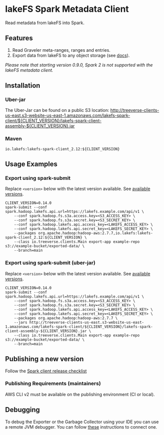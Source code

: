 # lakeFS Spark Metadata Client

Read metadata from lakeFS into Spark.

## Features

1. Read Graveler meta-ranges, ranges and entries.
1. Export data from lakeFS to any object storage (see [docs](https://docs.lakefs.io/reference/export.html)).

_Please note that starting version 0.9.0, Spark 2 is not supported with the lakeFS metadata client._

## Installation

### Uber-jar
The Uber-Jar can be found on a public S3 location:
http://treeverse-clients-us-east.s3-website-us-east-1.amazonaws.com/lakefs-spark-client/${CLIENT_VERSION}/lakefs-spark-client-assembly-${CLIENT_VERSION}.jar

### Maven
```
io.lakefs:lakefs-spark-client_2.12:${CLIENT_VERSION}
```

## Usage Examples
### Export using spark-submit

Replace `<version>` below with the latest version available. See [available versions](https://mvnrepository.com/artifact/io.lakefs/lakefs-spark-client_2.12).

```
CLIENT_VERSION=0.14.0
spark-submit --conf spark.hadoop.lakefs.api.url=https://lakefs.example.com/api/v1 \
    --conf spark.hadoop.fs.s3a.access.key=<S3_ACCESS_KEY> \
    --conf spark.hadoop.fs.s3a.secret.key=<S3_SECRET_KEY> \
    --conf spark.hadoop.lakefs.api.access_key=<LAKEFS_ACCESS_KEY> \
    --conf spark.hadoop.lakefs.api.secret_key=<LAKEFS_SECRET_KEY> \
    --packages org.apache.hadoop:hadoop-aws:2.7.7,io.lakefs:lakefs-spark-client_2.12:${CLIENT_VERSION} \
    --class io.treeverse.clients.Main export-app example-repo s3://example-bucket/exported-data/ \
    --branch=main
```

### Export using spark-submit (uber-jar)

Replace `<version>` below with the latest version available. See [available versions](https://mvnrepository.com/artifact/io.lakefs/lakefs-spark-client_2.12).

```
CLIENT_VERSION=0.14.0
spark-submit --conf spark.hadoop.lakefs.api.url=https://lakefs.example.com/api/v1 \
    --conf spark.hadoop.fs.s3a.access.key=<S3_ACCESS_KEY> \
	--conf spark.hadoop.fs.s3a.secret.key=<S3_SECRET_KEY> \
	--conf spark.hadoop.lakefs.api.access_key=<LAKEFS_ACCESS_KEY> \
	--conf spark.hadoop.lakefs.api.secret_key=<LAKEFS_SECRET_KEY> \
	--packages org.apache.hadoop:hadoop-aws:2.7.7 \
	--jars http://treeverse-clients-us-east.s3-website-us-east-1.amazonaws.com/lakefs-spark-client/${CLIENT_VERSION}/lakefs-spark-client-assembly-${CLIENT_VERSION}.jar \
	--class io.treeverse.clients.Main export-app example-repo s3://example-bucket/exported-data/ \
	--branch=main
```

## Publishing a new version

Follow the [Spark client release checklist](https://github.com/treeverse/dev/blob/main/pages/lakefs-clients-release.md#spark-metadata-client)

### Publishing Requirements (maintainers)

AWS CLI v2 must be available on the publishing environment (CI or local).

## Debugging

To debug the Exporter or the Garbage Collector using your IDE you can use a remote JVM debugger. You can follow [these](https://sparkbyexamples.com/spark/how-to-debug-spark-application-locally-or-remote/) instructions to connect one. 

